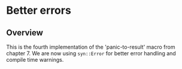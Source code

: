 # Better errors

## Overview

This is the fourth implementation of the 'panic-to-result' macro from chapter 7.
We are now using `syn::Error` for better error handling and compile time warnings.
